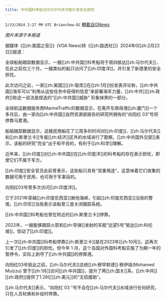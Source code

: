 ```yaml
---
title: 中共国科考船访问马尔代夫可能引发安全担忧
---
```

`2/23/2024 2:27 PM UTC Brianchow-DC` [轉載自GNews](https://gnews.org/articles/2335737)

*图片来源于本报道*

据媒体《[[zh:美国之音]]》(VOA News)转《[[zh:路透社]]》2024年0[[zh:2月22日]]报道：

全球船舶跟踪数据显示，一艘[[zh:中共国]]科考船将于周四抵达[[zh:马尔代夫]]，在此之前仅三个月，一艘类似的船只访问了[[zh:印度洋]]，并引发了新德里的安全担忧。

此次访问之前，一家[[zh:美国]][[zh:智库]]在[[zh:1月]]份发表评论称，[[zh:中共国]]海军可以“利用从这些任务中获得的信息”来部署海军力量，[[zh:中共]][[zh:政府]]称这一说法是捏造的“[[zh:中共国]]威胁” 形象抹黑的一部分。

全球航运数据服务商MarineTraffic的数据显示，在离开东南母港[[zh:厦门]]一个多月后，由一家向[[zh:中共国]]自然资源部报告的研究所拥有的“向阳红 03”号将停靠马累港。

船舶跟踪数据显示，这艘民用船花了三周多的时间对[[zh:印度]]、[[zh:马尔代夫]]和[[zh:斯里兰卡]]专属[[zh:经济]]区外的水域进行了勘察。[[zh:中共国外交部]]表示，该船的研究“完全”出于和平目的，有利于[[zh:科学]]理解。

近年来，[[zh:印度]]对[[zh:中共国]]在[[zh:印度洋]]的科考船的存在表示担忧，即使它们不属于军方。

[[zh:印度]]安全官员此前曾表示，这些船只具有“双重用途”，这意味着它们收集的数据可用于民用，也可用于军事目的。

向阳红03号曾多次访问[[zh:印度洋]]。

它于2021年穿越[[zh:印度尼西亚]]巽他海峡，引起[[zh:印度尼西亚]]当局的警惕，[[zh:印尼]]当局表示该船曾三度关闭跟踪系统。

[[zh:中共国]]科考船也曾在附近的[[zh:斯里兰卡]]停靠。

2022年，一艘能够跟踪火箭和[[zh:导弹]]发射的军舰“远望5号”抵达[[zh:科伦坡]]，惊动了[[zh:印度]]。

上一次[[zh:中共国]]科考船停靠[[zh:斯里兰卡]]是在2023年[[zh:10月]]，这再次引发了[[zh:印度]]的担忧。但今年 1 月，这个岛国对外国科考船实施了为期一年的暂停令，实际上剥夺了[[zh:中共国]]的停靠港。

向阳红03号抵达之前，[[zh:马尔代夫]]总统[[zh:穆罕默德]]·穆伊祖(Mohamed Muizzu) 曾于[[zh:1月]]访问[[zh:中共国]]，提升了两[[zh:国关]]系，[[zh:中共]][[zh:政府]]提供了1.28亿[[zh:美元]]的“无偿援助”。

[[zh:马尔代夫]]表示，“向阳红 03 ”号不会在[[zh:马尔代夫]]水域进行任何研究，只在人员轮换和补给时停靠。

